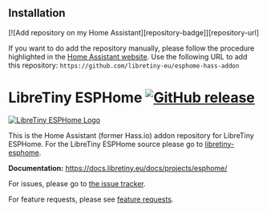 ## Installation

[![Add repository on my Home Assistant][repository-badge]][repository-url]

If you want to do add the repository manually, please follow the procedure highlighted in the [Home Assistant website](https://home-assistant.io/hassio/installing_third_party_addons). Use the following URL to add this repository: `https://github.com/libretiny-eu/esphome-hass-addon`

# LibreTiny ESPHome [![GitHub release](https://img.shields.io/github/release/kuba2k2/libretiny-esphome.svg)](https://gitHub.com/kuba2k2/libretiny-esphome/releases/)

[![LibreTiny ESPHome Logo](https://esphome.io/_images/logo-text.png)](https://docs.libretiny.eu/docs/projects/esphome/)

This is the Home Assistant (former Hass.io) addon repository for LibreTiny ESPHome. For the LibreTiny ESPHome source please go to [libretiny-esphome](https://github.com/kuba2k2/libretiny-esphome).

**Documentation:** https://docs.libretiny.eu/docs/projects/esphome/

For issues, please go to [the issue tracker](https://github.com/kuba2k2/libretiny-esphome/issues).

For feature requests, please see [feature requests](https://github.com/kuba2k2/libretiny-esphome/issues).
